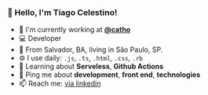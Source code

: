 ### 👋 Hello, I'm Tiago Celestino!

- 🏢 I'm currently working at **[@catho](https://github.com/catho)**
- 💻 Developer
- 🏡 From Salvador, BA, living in São Paulo, SP.
- ⚙️ I use daily: `.js`, `.ts`, `.html`, `.css`, `.rb`
- 🌱 Learning about **Serveless**, **Github Actions**
- 💬 Ping me about **development**, **front end**, **technologies**
- 📫 Reach me: [via linkedin](https://www.linkedin.com/in/tcelestino/)
